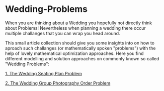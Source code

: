 # Wedding-Problems

When you are thinking about a Wedding you hopefully not directly think about Problems!
Nevertheless when planning a wedding there occur multiple challanges that you can wrap you head around.

This small article collection should give you some insights into on how to aproach such challanges (or mathematically spoken "problems") with the help of lovely mathematical optimization approaches. 
Here you find different modelling and solution approaches on commonly known so called "Wedding Problems":

[1. The Wedding Seating Plan Problem](https://github.com/huebnerl/Wedding-Problems/blob/main/Wedding-Seating-Plan-Problem.md)

[2. The Wedding Group Photography Order Problem](https://github.com/huebnerl/Wedding-Problems/blob/main/Wedding-Group-Photography-Order-Problem.md)

